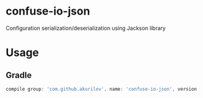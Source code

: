 # confuse-io-json
Configuration serialization/deserialization using Jackson library

# Usage

## Gradle

```groovy
compile group: 'com.github.akurilov', name: 'confuse-io-json', version: '1.0.2'
```
